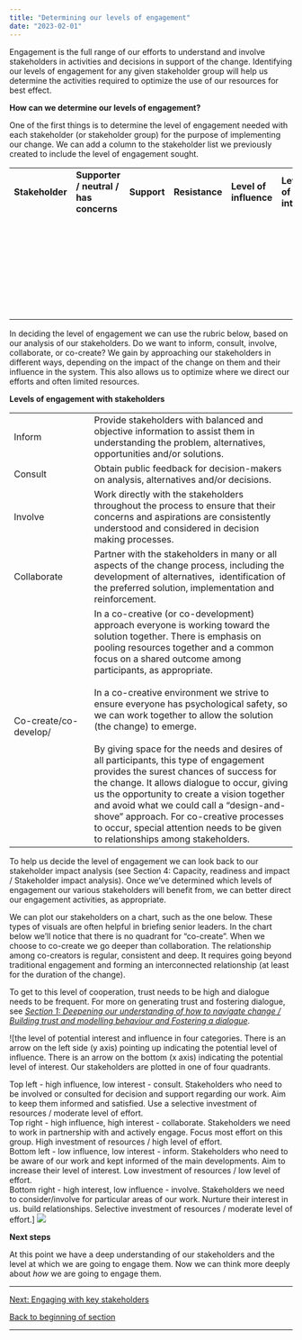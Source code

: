 ```yaml
---
title: "Determining our levels of engagement"
date: "2023-02-01"
---
```


Engagement is the full range of our efforts to understand and involve stakeholders in activities and decisions in support of the change. Identifying our levels of engagement for any given stakeholder group will help us determine the activities required to optimize the use of our resources for best effect.

**How can we determine our levels of engagement?**

One of the first things is to determine the level of engagement needed with each stakeholder (or stakeholder group) for the purpose of implementing our change. We can add a column to the stakeholder list we previously created to include the level of engagement sought.

<table><tbody><tr><td><strong>Stakeholder</strong></td><td><strong>Supporter / neutral / has concerns</strong></td><td><strong>Support</strong></td><td><strong>Resistance</strong></td><td><strong>Level of influence</strong></td><td><strong>Level of interest</strong></td><td><strong>Level of engagement sought</strong></td></tr><tr><td><strong>&nbsp;</strong></td><td>&nbsp;</td><td>&nbsp;</td><td>&nbsp;</td><td>&nbsp;</td><td>&nbsp;</td><td>&nbsp;</td></tr><tr><td><strong>&nbsp;</strong></td><td>&nbsp;</td><td>&nbsp;</td><td>&nbsp;</td><td>&nbsp;</td><td>&nbsp;</td><td>&nbsp;</td></tr><tr><td><strong>&nbsp;</strong></td><td>&nbsp;</td><td>&nbsp;</td><td>&nbsp;</td><td>&nbsp;</td><td>&nbsp;</td><td>&nbsp;</td></tr><tr><td><strong>&nbsp;</strong></td><td>&nbsp;</td><td>&nbsp;</td><td>&nbsp;</td><td>&nbsp;</td><td>&nbsp;</td><td>&nbsp;</td></tr><tr><td><strong>&nbsp;</strong></td><td>&nbsp;</td><td>&nbsp;</td><td>&nbsp;</td><td>&nbsp;</td><td>&nbsp;</td><td>&nbsp;</td></tr><tr><td><strong>&nbsp;</strong></td><td>&nbsp;</td><td>&nbsp;</td><td>&nbsp;</td><td>&nbsp;</td><td>&nbsp;</td><td>&nbsp;</td></tr><tr><td><strong>&nbsp;</strong></td><td>&nbsp;</td><td>&nbsp;</td><td>&nbsp;</td><td>&nbsp;</td><td>&nbsp;</td><td>&nbsp;</td></tr></tbody></table>

In deciding the level of engagement we can use the rubric below, based on our analysis of our stakeholders. Do we want to inform, consult, involve, collaborate, or co-create? We gain by approaching our stakeholders in different ways, depending on the impact of the change on them and their influence in the system. This also allows us to optimize where we direct our efforts and often limited resources.

**Levels of engagement with stakeholders**

<table><tbody><tr><td>Inform&nbsp;&nbsp;&nbsp;&nbsp;&nbsp;&nbsp;&nbsp;&nbsp;&nbsp;&nbsp;&nbsp;&nbsp;&nbsp;&nbsp;&nbsp;&nbsp;&nbsp;</td><td>Provide stakeholders with balanced and objective information to assist them in understanding the problem, alternatives, opportunities and/or solutions.</td></tr><tr><td>Consult</td><td>Obtain public feedback for decision-makers on analysis, alternatives and/or decisions.</td></tr><tr><td>Involve</td><td>Work directly with the stakeholders throughout the process to ensure that their concerns and aspirations are consistently understood and considered in decision making processes.</td></tr><tr><td>Collaborate</td><td>Partner with the stakeholders in many or all aspects of the change process, including the development of alternatives,&nbsp; identification of the preferred solution, implementation and reinforcement.</td></tr><tr><td>Co-create/co-develop/</td><td>In a co-creative (or co-development) approach everyone is working toward the solution together. There is emphasis on pooling resources together and a common focus on a shared outcome among participants, as appropriate.<br><br>In a co-creative environment we strive to ensure everyone has psychological safety, so we can work together to allow the solution (the change) to emerge.<br><br>By giving space for the needs and desires of all participants, this type of engagement provides the surest chances of success for the change. It allows dialogue to occur, giving us the opportunity to create a vision together and avoid what we could call a “design-and-shove” approach. For co-creative processes to occur, special attention needs to be given to relationships among stakeholders.</td></tr></tbody></table>

To help us decide the level of engagement we can look back to our stakeholder impact analysis (see Section 4: Capacity, readiness and impact / Stakeholder impact analysis). Once we’ve determined which levels of engagement our various stakeholders will benefit from, we can better direct our engagement activities, as appropriate.

We can plot our stakeholders on a chart, such as the one below. These types of visuals are often helpful in briefing senior leaders. In the chart below we’ll notice that there is no quadrant for “co-create”. When we choose to co-create we go deeper than collaboration. The relationship among co-creators is regular, consistent and deep. It requires going beyond traditional engagement and forming an interconnected relationship (at least for the duration of the change).

To get to this level of cooperation, trust needs to be high and dialogue needs to be frequent. For more on generating trust and fostering dialogue, see _[Section 1: Deepening our understanding of how to navigate change / Building trust and modelling behaviour and Fostering a dialogue](/building-trust-and-modelling-behaviour/)_.

![the level of potential interest and influence in four categories. There is an arrow on the left side (y axis) pointing up indicating the potential level of influence. There is an arrow on the bottom (x axis) indicating the potential level of interest. Our stakeholders are plotted in one of four quadrants.
<div></div>
Top left - high influence, low interest - consult. Stakeholders who need to be involved or consulted for decision and support regarding our work. Aim to keep them informed and satisfied. Use a selective investment of resources / moderate level of effort.
<div></div>
Top right - high influence, high interest - collaborate. Stakeholders we need to work in partnership with and actively engage. Focus most effort on this group. High investment of resources / high level of effort.
<div></div>
Bottom left - low influence, low interest - inform. Stakeholders who need to be aware of our work and kept informed of the main developments. Aim to increase their level of interest. Low investment of resources / low level of effort.
<div></div>
Bottom right - high interest, low influence - involve. Stakeholders we need to consider/involve for particular areas of our work. Nurture their interest in us. build relationships. Selective investment of resources / moderate level of effort.] <img src="/images/image-1.png">

**Next steps**

At this point we have a deep understanding of our stakeholders and the level at which we are going to engage them. Now we can think more deeply about _how_ we are going to engage them.

* * *

[Next: Engaging with key stakeholders](/framework-for-leading-change/engaging-with-key-stakeholders/)

[Back to beginning of section](/framework-for-leading-change/getting-people-on-board/)

* * *
